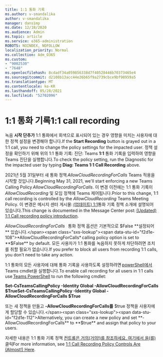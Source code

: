 ```yaml
---
title: 1:1 통화 기록
ms.author: v-smandalika
author: v-smandalika
manager: dansimp
ms.date: 12/18/2020
ms.audience: Admin
ms.topic: article
ms.service: o365-administration
ROBOTS: NOINDEX, NOFOLLOW
localization_priority: Normal
ms.collection: Adm_O365
ms.custom:
- "9002530"
- "7648"
ms.openlocfilehash: 8cdadf34a059856338d7f40528446b70373465e4
ms.sourcegitcommit: d2108b13acc44e26b65f9a2739cbce9bf98959a5
ms.translationtype: MT
ms.contentlocale: ko-KR
ms.lasthandoff: 05/28/2021
ms.locfileid: "52702096"
---
```

# <a name="11-call-recording"></a><span data-ttu-id="f2d1e-102">1:1 통화 기록</span><span class="sxs-lookup"><span data-stu-id="f2d1e-102">1:1 call recording</span></span>

<span data-ttu-id="f2d1e-103">녹음 **시작 단추가** 1:1 통화에서 회색으로 표시되어 있는 경우 영향을 미치는 사용자에 대한 정책 설정을 변경해야 합니다.</span><span class="sxs-lookup"><span data-stu-id="f2d1e-103">If the **Start Recording** button is grayed out in a 1:1 call, you need to change the policy settings for the impacted user.</span></span> <span data-ttu-id="f2d1e-104">정책 설정을 확인하기 위해 위의 1:1 통화 기록: 진단: Teams **1:1** 통화 기록을 입력하여 영향을 Teams 진단을 실행합니다.</span><span class="sxs-lookup"><span data-stu-id="f2d1e-104">To check the policy setting, run the Diagnostic for the impacted user by typing **Diag: Teams 1:1 Call Recording** above.</span></span>     

<span data-ttu-id="f2d1e-105">2021년 5월 31일부터 새 통화 정책 *AllowCloudRecordingForCalls* Teams 적용을 시작할 것입니다.</span><span class="sxs-lookup"><span data-stu-id="f2d1e-105">Beginning May 31, 2021, we'll start enforcing a new Teams Calling Policy *AllowCloudRecordingForCalls*.</span></span> <span data-ttu-id="f2d1e-106">이 변경 이전에는 1:1 통화 기록이 *AllowCloudRecording* 및 모임 정책에 Teams 제어됩니다.</span><span class="sxs-lookup"><span data-stu-id="f2d1e-106">Prior to this change, 1:1 call recording is controlled by the *AllowCloudRecording* Teams Meeting Policy.</span></span> <span data-ttu-id="f2d1e-107">이 변경은 메시지 센터 게시물: [(업데이트) 1:1](https://portal.microsoft.com/Adminportal/Home?ref=MessageCenter/:/messages/MC238796)통화 기록 정책 소개에 설명되어 있습니다.</span><span class="sxs-lookup"><span data-stu-id="f2d1e-107">This change is documented in the Message Center post: [(Updated) 1:1 Call recording policy introduction](https://portal.microsoft.com/Adminportal/Home?ref=MessageCenter/:/messages/MC238796).</span></span>  

<span data-ttu-id="f2d1e-108">*AllowCloudRecordingForCalls*   통화 정책 옵션은 기본적으로 $False **설정되어** 있습니다.</span><span class="sxs-lookup"><span data-stu-id="f2d1e-108">*AllowCloudRecordingForCalls* calling policy option is set to **$False** by default.</span></span> <span data-ttu-id="f2d1e-109">모든 사용자가 1:1 통화를 녹음하지 못하게 차단하려면 조치를 취할 필요가 없습니다.</span><span class="sxs-lookup"><span data-stu-id="f2d1e-109">If you prefer to block all users from recording 1:1 calls, you don't need to take any action.</span></span>  

<span data-ttu-id="f2d1e-110">1:1 통화의 모든 사용자에 대해 통화 기록을 사용하도록 설정하려면 [powerShell에서](/microsoftteams/teams-powershell-install) Teams cmdlet을 실행합니다.</span><span class="sxs-lookup"><span data-stu-id="f2d1e-110">To enable call recording for all users in 1:1 calls use [Teams PowerShell](/microsoftteams/teams-powershell-install) to run the following cmdlet:</span></span> 

<span data-ttu-id="f2d1e-111">**Set-CsTeamsCallingPolicy -Identity Global -AllowCloudRecordingForCalls $True**</span><span class="sxs-lookup"><span data-stu-id="f2d1e-111">**Set-CsTeamsCallingPolicy -Identity Global -AllowCloudRecordingForCalls $True**</span></span> 

<span data-ttu-id="f2d1e-112">또는 새 정책을 만들고 **-AllowCloudRecordingForCalls를** $true  정책을 사용자에게 할당할 수 있습니다.</span><span class="sxs-lookup"><span data-stu-id="f2d1e-112">Alternatively, you can create a new policy and set **-AllowCloudRecordingForCalls** to **$true** and assign that policy to your users.</span></span> 

<span data-ttu-id="f2d1e-113">자세한 내용은 1:1 통화 기록 정책 [컨트롤은 거의(거의!)를 참조하세요. 여기에서 을(를)](https://techcommunity.microsoft.com/t5/microsoft-teams-support/1-1-call-recording-policy-controls-are-almost-here/ba-p/2217668)클릭</span><span class="sxs-lookup"><span data-stu-id="f2d1e-113">For more information, see [1:1 Call Recording Policy Controls Are (Almost!) Here](https://techcommunity.microsoft.com/t5/microsoft-teams-support/1-1-call-recording-policy-controls-are-almost-here/ba-p/2217668).</span></span>
